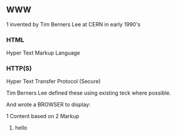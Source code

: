 ## WWW

1 invented by Tim Berners Lee at CERN in early 1990's

### HTML

Hyper Text Markup Language

### HTTP(S)

Hyper Text Transfer Protocol (Secure)

Tim Berners Lee defined these using existing teck where possible.

And wrote a BROWSER to display:

1 Content based on 2 Markup

1. hello
